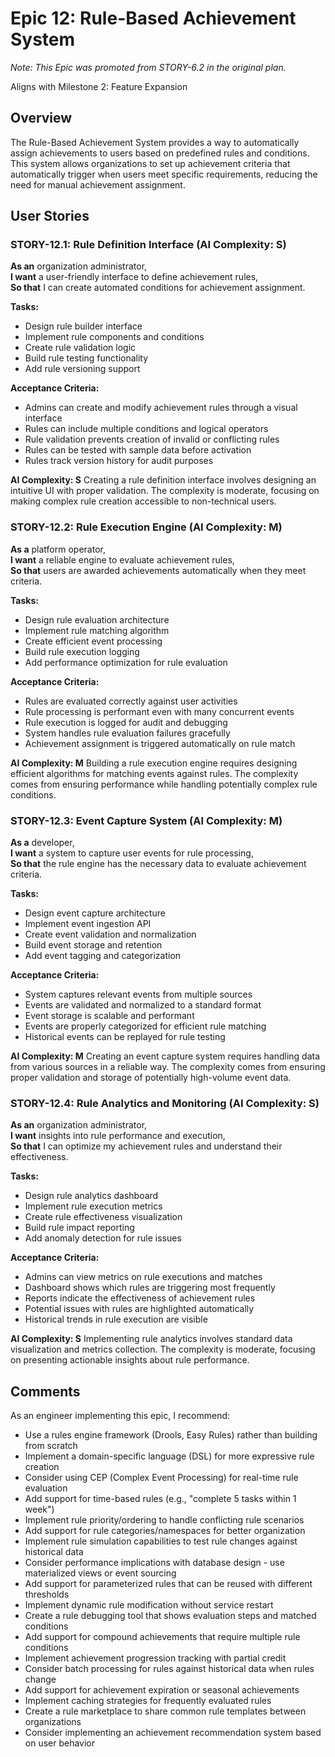 # Epic 12: Rule-Based Achievement System

_Note: This Epic was promoted from STORY-6.2 in the original plan._

Aligns with Milestone 2: Feature Expansion

## Overview

The Rule-Based Achievement System provides a way to automatically assign achievements to users based on predefined rules and conditions. This system allows organizations to set up achievement criteria that automatically trigger when users meet specific requirements, reducing the need for manual achievement assignment.

## User Stories

### STORY-12.1: Rule Definition Interface (AI Complexity: **S**)

**As an** organization administrator,  
**I want** a user-friendly interface to define achievement rules,  
**So that** I can create automated conditions for achievement assignment.

**Tasks:**

- Design rule builder interface
- Implement rule components and conditions
- Create rule validation logic
- Build rule testing functionality
- Add rule versioning support

**Acceptance Criteria:**

- Admins can create and modify achievement rules through a visual interface
- Rules can include multiple conditions and logical operators
- Rule validation prevents creation of invalid or conflicting rules
- Rules can be tested with sample data before activation
- Rules track version history for audit purposes

**AI Complexity: S**
Creating a rule definition interface involves designing an intuitive UI with proper validation. The complexity is moderate, focusing on making complex rule creation accessible to non-technical users.

### STORY-12.2: Rule Execution Engine (AI Complexity: **M**)

**As a** platform operator,  
**I want** a reliable engine to evaluate achievement rules,  
**So that** users are awarded achievements automatically when they meet criteria.

**Tasks:**

- Design rule evaluation architecture
- Implement rule matching algorithm
- Create efficient event processing
- Build rule execution logging
- Add performance optimization for rule evaluation

**Acceptance Criteria:**

- Rules are evaluated correctly against user activities
- Rule processing is performant even with many concurrent events
- Rule execution is logged for audit and debugging
- System handles rule evaluation failures gracefully
- Achievement assignment is triggered automatically on rule match

**AI Complexity: M**
Building a rule execution engine requires designing efficient algorithms for matching events against rules. The complexity comes from ensuring performance while handling potentially complex rule conditions.

### STORY-12.3: Event Capture System (AI Complexity: **M**)

**As a** developer,  
**I want** a system to capture user events for rule processing,  
**So that** the rule engine has the necessary data to evaluate achievement criteria.

**Tasks:**

- Design event capture architecture
- Implement event ingestion API
- Create event validation and normalization
- Build event storage and retention
- Add event tagging and categorization

**Acceptance Criteria:**

- System captures relevant events from multiple sources
- Events are validated and normalized to a standard format
- Event storage is scalable and performant
- Events are properly categorized for efficient rule matching
- Historical events can be replayed for rule testing

**AI Complexity: M**
Creating an event capture system requires handling data from various sources in a reliable way. The complexity comes from ensuring proper validation and storage of potentially high-volume event data.

### STORY-12.4: Rule Analytics and Monitoring (AI Complexity: **S**)

**As an** organization administrator,  
**I want** insights into rule performance and execution,  
**So that** I can optimize my achievement rules and understand their effectiveness.

**Tasks:**

- Design rule analytics dashboard
- Implement rule execution metrics
- Create rule effectiveness visualization
- Build rule impact reporting
- Add anomaly detection for rule issues

**Acceptance Criteria:**

- Admins can view metrics on rule executions and matches
- Dashboard shows which rules are triggering most frequently
- Reports indicate the effectiveness of achievement rules
- Potential issues with rules are highlighted automatically
- Historical trends in rule execution are visible

**AI Complexity: S**
Implementing rule analytics involves standard data visualization and metrics collection. The complexity is moderate, focusing on presenting actionable insights about rule performance.


## Comments

As an engineer implementing this epic, I recommend:

- Use a rules engine framework (Drools, Easy Rules) rather than building from scratch
- Implement a domain-specific language (DSL) for more expressive rule creation
- Consider using CEP (Complex Event Processing) for real-time rule evaluation
- Add support for time-based rules (e.g., "complete 5 tasks within 1 week")
- Implement rule priority/ordering to handle conflicting rule scenarios
- Add support for rule categories/namespaces for better organization
- Implement rule simulation capabilities to test rule changes against historical data
- Consider performance implications with database design - use materialized views or event sourcing
- Add support for parameterized rules that can be reused with different thresholds
- Implement dynamic rule modification without service restart
- Create a rule debugging tool that shows evaluation steps and matched conditions
- Add support for compound achievements that require multiple rule conditions
- Implement achievement progression tracking with partial credit
- Consider batch processing for rules against historical data when rules change
- Add support for achievement expiration or seasonal achievements
- Implement caching strategies for frequently evaluated rules
- Create a rule marketplace to share common rule templates between organizations
- Consider implementing an achievement recommendation system based on user behavior
